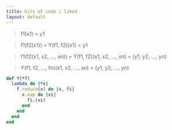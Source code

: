 ```yaml
---
title: bits of code i liked
layout: default
---
```


> f1(x1) = y1

> f1(f2(x1)) = Y(f1, f2)(x1) = y1

> f1(f2(x1, x2, ..., xn)) = Y(f1, f2)(x1, x2, ..., xn) = (y1, y2, ..., yn)

> Y(f1, f2, ..., fn)(x1, x2, ..., xn) = (y1, y2, ..., yn)

```ruby
def Y(*f)
  lambda do |*x|
    f.reduce(x) do |x, fi|
      x.map do |xi|
        fi.(xi)
      end
    end
  end
end
```
